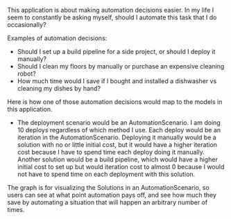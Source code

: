 This application is about making automation decisions easier. In my life I seem to constantly be asking myself, should I automate this task that I do occasionally? 

Examples of automation decisions:

* Should I set up a build pipeline for a side project, or should I deploy it manually?
* Should I clean my floors by manually or purchase an expensive cleaning robot?
* How much time would I save if I bought and installed a dishwasher vs cleaning my dishes by hand?

Here is how one of those automation decisions would map to the models in this application.

* The deployment scenario would be an AutomationScenario. I am doing 10 deploys regardless of which method I use. Each deploy would be an iteration in the AutomationScenario. Deploying it manually would be a solution with no or little initial cost, but it would have a higher iteration cost because I have to spend time each deploy doing it manually. Another solution would be a build pipeline, which would have a higher initial cost to set up but would iteration cost to almost 0 because I would not have to spend time on each deployment with this solution. 

The graph is for visualizing the Solutions in an AutomationScenario, so users can see at what point automation pays off, and see how much they save by automating a situation that will happen an arbitrary number of times.
